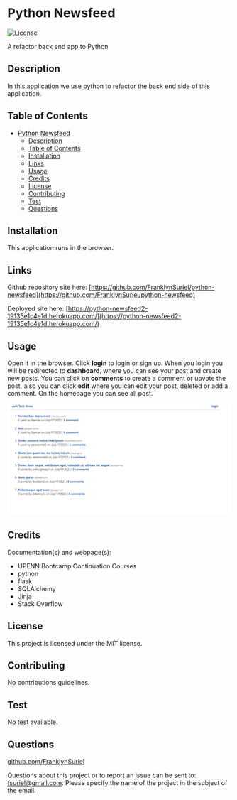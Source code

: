 # Python Newsfeed

![License](https://img.shields.io/badge/license-MIT-green)

A refactor back end app to Python

## Description

In this application we use python to refactor the back end side of this application.

## Table of Contents

- [Python Newsfeed](#python-newsfeed)
  - [Description](#description)
  - [Table of Contents](#table-of-contents)
  - [Installation](#installation)
  - [Links](#links)
  - [Usage](#usage)
  - [Credits](#credits)
  - [License](#license)
  - [Contributing](#contributing)
  - [Test](#test)
  - [Questions](#questions)

## Installation

This application runs in the browser.

## Links

Github repository site here: [https://github.com/FranklynSuriel/python-newsfeed](https://github.com/FranklynSuriel/python-newsfeed)

Deployed site here: [https://python-newsfeed2-19135e1c4e1d.herokuapp.com/](https://python-newsfeed2-19135e1c4e1d.herokuapp.com/)

## Usage

Open it in the browser. Click **login** to login or sign up. When you login you will be redirected to **dashboard**, where you can see your post and create new posts. You can click on **comments** to create a comment or upvote the post, also you can click **edit** where you can edit your post, deleted or add a comment. On the homepage you can see all post.

![Python-Newsfeed](./picture/python-newsfeed.png)

## Credits

Documentation(s) and webpage(s):

- UPENN Bootcamp Continuation Courses
- python
- flask
- SQLAlchemy
- Jinja
- Stack Overflow


## License

This project is licensed under the MIT license.

## Contributing

No contributions guidelines.

## Test

No test available.

## Questions

[github.com/FranklynSuriel](https://github.com/FranklynSuriel)

Questions about this project or to report an issue can be sent to:
fsuriel@gmail.com. Please specify the name of the project in the subject of the email.